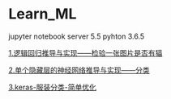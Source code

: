 # Learn_ML
jupyter notebook server 5.5  pyhton 3.6.5

[1.逻辑回归推导与实现——检验一张图片是否有猫](https://github.com/cjx4401/Learn_ML/blob/master/logistic%20regression.ipynb)

[2.单个隐藏层的神经网络推导与实现——分类](https://github.com/cjx4401/Learn_ML/blob/master/one_hidden_layer_classification.ipynb)

[3.keras-服装分类-简单优化](https://github.com/cjx4401/Learn_ML/blob/master/basic-classification-optimization.ipynb)
